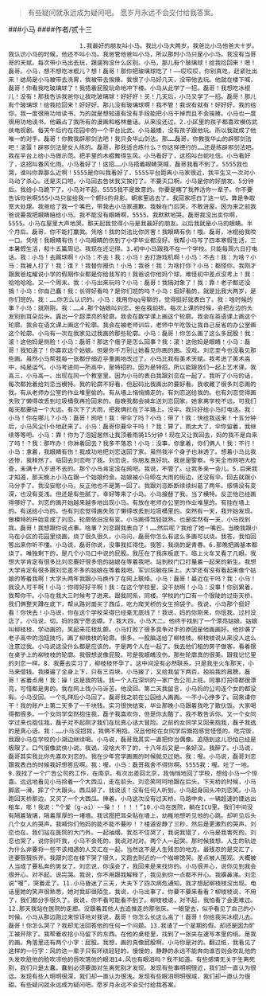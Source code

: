 > 有些疑问就永远成为疑问吧。 愿岁月永远不会交付给我答案。

###小马
####作者/贰十三

						1.我最好的朋友叫小马。我比小马大两岁。我爸比小马他爸大十岁。我认识小马的时候，他还不叫小马。我爸管他爸叫小马，所以那时小马只是小小马。我没有当哥哥的天赋。每次带小马出去玩，跟遛狗没什么区别。小马，那儿有个玻璃球！给我捡回来！嗯！磊哥。小马，想不想吃冰棍儿？想！磊哥！那你把玻璃球吃了！——哎哎哎，你别真吃，赶紧吐出来！结局是小马被带去洗胃，我被带去挨揍。我恨了小马好几天，没带他去玩。他就在楼下喊，磊哥！你看我吃玻璃球了！我捂着屁股玩命地冲下楼。小马从此学了一招。磊哥！我想吃冰棍儿！没有！那我告诉我爸你让我吃玻璃球！好好好！买！几天后，小马又学了一招。磊哥！那儿有个玻璃球！给我捡回来！好好好。那儿没有玻璃球啊！我不管！我说有就有！好好好，我的给你。我一度很用功地读书，为的就是想知道有没有手段能把小马干掉而且不会挨揍。小马也一度很用功地读书，他霸占了我所有的漫画和格林童话。从来没还过。2.小区里的孩子都喜欢模仿武侠电视剧。每天午后约在花园中的一个平台比武。小马最矮，没有孩子跟他玩。所以我就成了他唯一的对手。磊哥！你教我辟邪剑法吧！我只会华山剑法。那……磊哥，你教我华山的辟邪剑法吧！滚蛋！辟邪剑法是女人练的。磊哥，那我适合练什么？你这样德行的……还是练辟邪剑法吧。我在平台上给小马做示范。把手里的木棍舞得生风。小马看好了，这招叫白蛇吐信。小马看好了，这招叫春风化雨。小马看好了！这招……小马捂着眼睛哭喊，磊哥我看不到了。5555我也哭，谁叫你靠那么近啊！5555是你叫我看好了，5555平台距离小马家很近，我平生又一次对小马动了杀心。还是灭口吧，小马回去告状我又挨打了。不要灭口啊，小马是你的好朋友。5分钟后。我给小马跪下了。小马对不起，5555我不是故意的。你要是瞎了我养活你一辈子。你不要告诉你爸啊555小马只留给我一个颤抖的背影。朝家里逃去了。我回家坦白了这一切，算是争取宽大处理。我爸给了我一个嘴巴，带我去小马家道歉。我躲在门后哭，不敢进屋。因为来之前我爸说要我把眼睛赔给小马。我不能没有眼睛啊，5555。我默默地哭。磊哥我没出卖你啊，5555。小马在屋里大声地哭。那天起我觉得小马是我最好的朋友。以后我就是小马的眼睛。半个月后。磊哥，你不能打赢我。凭啥！我的剑法比你厉害！我眼睛有伤！哦。磊哥，冰棍给我咬一口。凭啥！我眼睛有伤！小马眼睛的伤到了小学毕业都没好。我帮小马写了四本寒假生活，三本暑假生活，和十五篇周记。我现在还记得。3.初中小马跟我不在一个学校。只能每周六日打电话。我：小马！去踢球啊！小马：不去！我：小马！去打游戏机啊！小马：不去！我：为啥？小马：我被人打了！我：谁？！我替你报仇！小马：我爸！我：为啥打你？小马：都怪你，我刚才跟我爸炫耀说小学的假期作业都是你给我写的！我爸说你他妈个球，难怪初中差点没考上！我：哈哈哈哈。又一个周末。我：小马出来玩吗？小马：磊哥！我搞对象了！我：靠！老子都还没搞！小马：你自己蠢！我：长得好看吗？是你们班的吗？小马：挺好看的，就是比我大两岁，是你们班的。我：……你怎么认识的。小马：我用你qq号聊的，觉得挺好就表白了。我：啥时候的事？小马：就刚刚。我：……4.那个姑娘叫刘恋。坐在我前排。每次上课的时候，会把左边的头发别到耳朵后头。露出一个超漂亮的轮廓。我会在数学课上画这个轮廓。我会在英语课上画这个轮廓。我会在语文课上画这个轮廓。我会在被老师训后，老师中午吃饭让我自己反省的办公室画这个轮廓。小马有一次在我家见过我画的那些轮廓。小马：磊哥！你怎么画了这么多屁股！我：滚！这他妈是侧脸！小马：磊哥！那这个痦子是怎么回事？我：滚！这他妈是眼睛！小马：磊哥！我知道了！你喜欢这个姑娘。但是你千万别让她看见你画的画。没戏。刘恋至今也没看见那些画。虽然小马帮我每一张都仔细近乎重画地改过了。小马比我有美术天赋。我考进了美术高中，纯是运气。小马考进同一所高中，是特招的。因为是特招，所以能跟我们一起上艺术课。我高三，小马高一。出现在同一个教室里。因为小马的表白我跟刘恋在一起了。我听了小马的话，每次都抢着给刘恋当模特。我的轮廓不好看，但起码比我画出的要好看。我收藏了很多刘恋画的我。有从老师办公室的作业堆里偷的。有从墙上悄悄摘走的。有刘恋送给我的。也有刘恋觉得画失败了懒得改丢到垃圾桶我再捡回来的。每晚我都会骑车送刘恋回家。她家离学校不远，可我们每天都要绕一个大远。有次下了大雨，把我俩拦在了半路上。没伞。我只好给小马打电话。我：小马！你在哪儿？小马：磊哥！网吧！我：带伞了吗？小马：带了！我：快给我送来！十五分钟后，小马风尘仆仆地赶来了。小马：磊哥你要伞干吗！？我：算了，雨太大了，伞你留着，我继续等等吧。小马：靠！你为了泡妞居然让我顶着雨骑15分钟！现在又让我回去，妈的我不是白来了吗！？我：那咋办！你淋着回去？我多不落忍！小马：没事，你拿着，你们俩人！我：不行！小马：拿着，我眼睛有伤！我成功地把刘恋送回了家。虽然我半个身子也淋透了。想着小马比我还惨，我释然了。临回去刘恋吻了我。刘恋说，你朋友真好玩。我爸是警察。今天全市网吧大检查，未满十八岁进不去的。那个小马肯定没在网吧。我说，不管了。让我多亲一会儿。5.后来我才知道，那天晚上小马在跟一个姑娘约会。姑娘被小马晾在大雨的街边，还没有伞。回去就跟小马分手了。我没安慰小马，反正他也不是第一回了。我跟刘恋断断续续纠葛了两年。感情没有变深，也没有变浅。但还是有些腻了。幸好等来了小马。小马接替了我，当了模特。反正他已经画得够好了。刘恋的画开始越来越多地出现小马。有放在老师办公室的作业堆里的。有挂在墙上的。有送给小马的。也有刘恋觉得画失败了懒得改丢到垃圾桶里的。突然有一天，我开始发现。做模特的开始变成了刘恋。轮廓依旧没有变。小马画得驾轻就熟。也是突然有一天，小马找到我。磊哥！我想跟你说点事。啥事？刘恋跟我表白了！……然后呢？我给了她一嘴巴。当晚我跟小马在小区的花园里烧画，烧了很久很久。小马问，磊哥你怎么有这么多画可以烧。我答，我怕回答出来你听不懂。小马说，磊哥你说，没事我扛得住。我答，我烧的是青春。6.那晚把画基本都烧了。唯独剩下的，是几个小马口中说的屁股。我压在了我床板底下。临上火车又看了几眼。我想大学肯定有很多比刘恋要好很多倍的姑娘在等着我吧。站到校门口打量着一起来的新生。我想大学肯定有很多跟刘恋差不多的姑娘在等着我吧。军训后躺在床上。大学还有没有看起来像个姑娘的等着我啊！大学头两年我跟小马换作了在网上联络。小马：磊哥！最近在干吗？我：小马！我没人可干啊！小马：你得好好干啊！我：在这个学校里，没干劲啊！小马：没事！你别累着，我帮你干。小马在我大三时候考了进来。跟我同系，同楼。学校的门口有一个很陡的过街天桥。我们俩整天蹲在底下，帮从路对面买了西瓜，吃力爬天桥的女生拎袋子。我说，小马那个挺好看！你快去！小马说，你在这个学校呆得已经毫无底线了！我说，妈的你刚来，你信我，过村没店了。小马说，切，妈的我宁愿去嫖。7.我大四，小马大二。他终于找到了一个漂亮姑娘。姑娘叫柳枝枝，学动画的。笑起来花枝乱颤。小马打败了很多竞争对手的原因是他画画好。他抄袭了老子高中的泡妞技巧。画了柳枝枝的轮廓。很多。一股脑送给了柳枝枝。柳枝枝说从来没人这么注意过我。小马说这没什么都是应该的。于是两个人在一起了。我去他们租的房子做客。看着摆在桌子上的柳枝枝的轮廓。我很想说像屁股。可是我眼睛没伤，那些轮廓真的很美。跟我记忆里的刘恋一样。8．我要去实习了，柳枝枝怀孕了。这中间没有必然联系。只是我坐火车那天，小马来借钱。我摸遍了全身上下，只有三百块。小马接了，又给我留下两百。拍拍我的肩膀。磊哥！省着点用！我：操！这是我的钱。我一个人在深圳的一家广告公司上班。同事打扮得都很漂亮，可惜都是男的。我在网上找小马诉苦。他没回。第二天我留言，小马妈的公司连个女的都没有。小马没回。一个礼拜后小马回了。磊哥我之前在公园给人画画。一不小心挣多了。回来请你干！我的账户上第二天多了一千块钱。实习很快结束，毕业那晚小马跟着我吃了散伙饭。大家喝得都很多。一个女同学突然抱住我，磊子我喜欢你，但是你太酷了。我不敢告诉你。又一个女同学过来也抱住我，磊子对不起刚才我们在玩真心话大冒险。之前的女同学又回来抱我，磊子我选的是真心话。我：……小马没抱我，我俩不用抱。况且他轮在女同学后面抱感觉怪怪的。吃完饭，我跟小马在学校的小湖边继续喝。小马说，磊哥我其实一直把你当偶像。追随到这儿恐怕已经是极限了。口气很像武侠小说。我说，没啥大不了的，十八年后又是一条好汉。我醉了。小马说，磊哥其实我比你先喜欢刘恋的。我在少年宫学画画的时候就见过她。我：喔。小马说，磊哥刘恋跟我表白的时候我好想答应啊。我：喔。小马：磊哥我舍不得你啊。5555我：喔。吐了一地。9.我找了一个广告公司的工作，在南京。有次出差回北京，我悄悄地回了学校，想给小马一个惊喜。远远地看见小马拎着一个大西瓜，走在前头。刘恋笑呵呵地跟在后头。下天桥的时候，小马脚底一滑，摔了个大跟头。西瓜碎了。我说该！没有任何人听到。小马起身回头冲刘恋笑。小马跑回天桥那边，又买了一个大西瓜。捧着。小马这次没有过天桥。马路中央，一辆超速的捷达出租车，嘭！我说：“个爱（g-ai）~~操！！！！！”10.小马在医院，躺在ICU里。我们中间没有隔着玻璃，隔着厚厚的一堵墙。我试图把耳朵贴在墙上，幼稚地想听见他的心跳。却听见后头几个女人的哭声。我喊你们他妈的能不能不要吵！？楼道安静了三秒，然后是更激烈的哭声。刘恋也在。我们站在医院的大门外。一起抽烟。我忍不住哭了，我说我错了，小马是我害死的。刘恋也哭了，说你别吓我，小马不会死的。我说对对对。两个人一起哭。那时候我想。人生的轨迹为什么非要将一些不该相遇的人交汇在一起。当然这不是人生残忍的地方。最残忍的是交汇了，还要狠狠拆开。我跟刘恋在楼下哭了很久，又跑去附近的一个咖啡馆哭。差点被人围观。大概被人当成了要私奔的男女了。刘恋说，你误会了，我回来是来找你的。小马很开心，说你见到我会很开心。对不起。说完哭。我说，你不用跟我解释了，我见到你一点都不开心。我擤鼻涕。刘恋说“喔”，哭着走了。11.小马昏迷了三天，大夫下了四次病危通知。我才想起柳枝枝没出现。电话里她的笑声很熟悉，她对我却很陌生。我说，小马出事了。你要不要来看看？柳枝枝说，不用了，我们都分手很久了。我说，你不看可能看不到了。柳枝枝说，对不起，我怕看了会更难过。12.那天我站在医院的走廊。没跟着其他人去追推走的那张床。一眼望去，似乎看见了自己的小时候。小马从那边跑过来惊讶地对我说，磊哥！你怎么长这么高了！磊哥！你给我买冰棍儿去。磊哥！你怎么哭了？我却无法回答他的任何一个问题。13.我请了一个星期的假。却还是因为旷工被开除了。我帮着收拾小马留下的东西。在他的桌柜里，找到了一张夹在速写本里的纸。是我的画。角落里还有两个小字：屁股。我想，画的真像屁股啊。小马你是对的。翻过纸，我看见了这样的一行字：风的这一辈子只有环绕轻轻的，慢慢的，静静的永远不能奔向谁否则会吹乱他的头发吹脏他的脸吹凉他的唇吹落他的眼泪14.风也有眼泪吗？我不知道。有些感情无关于生离死别，我们只是太蠢，蠢到必须要面对生离死别才发现。发现有些事明明很近，我们却一直认为很远。发现有些人明明很深，我们却一直认为很浅。发现有些眼泪明明很咸，我们却一直认为很甜。有些疑问就永远成为疑问吧。愿岁月永远不会交付给我答案。			  		